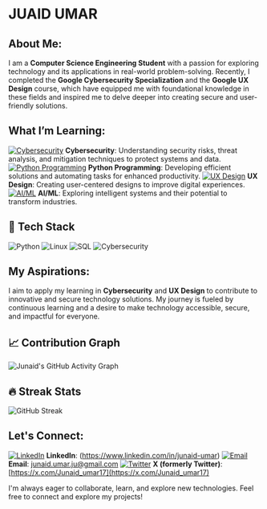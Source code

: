 # JUAID UMAR

## About Me:
I am a **Computer Science Engineering Student** with a passion for exploring technology and its applications in real-world problem-solving. Recently, I completed the **Google Cybersecurity Specialization** and the **Google UX Design** course, which have equipped me with foundational knowledge in these fields and inspired me to delve deeper into creating secure and user-friendly solutions.


## What I’m Learning:
[![Cybersecurity](https://img.shields.io/badge/Cybersecurity-%231A73E8.svg?style=for-the-badge&logo=security&logoColor=white)](#)   **Cybersecurity**: Understanding security risks, threat analysis, and mitigation techniques to protect systems and data.
[![Python Programming](https://img.shields.io/badge/Python%20Programming-%233776AB.svg?style=for-the-badge&logo=python&logoColor=white)](#)   **Python Programming**: Developing efficient solutions and automating tasks for enhanced productivity.
[![UX Design](https://img.shields.io/badge/UX%20Design-%23FF5722.svg?style=for-the-badge&logo=figma&logoColor=white)](#)   **UX Design**: Creating user-centered designs to improve digital experiences.
[![AI/ML](https://img.shields.io/badge/AI%2FML-%237A1FA2.svg?style=for-the-badge&logo=ai&logoColor=white)](#)   **AI/ML**: Exploring intelligent systems and their potential to transform industries.


## 🚀 Tech Stack
![Python](https://img.shields.io/badge/Python-3776AB?style=for-the-badge&logo=python&logoColor=white)
![Linux](https://img.shields.io/badge/Linux-FCC624?style=for-the-badge&logo=linux&logoColor=black)
![SQL](https://img.shields.io/badge/SQL-4479A1?style=for-the-badge&logo=sqlite&logoColor=white)
![Cybersecurity](https://img.shields.io/badge/Cybersecurity-%23007ACC.svg?style=for-the-badge&logo=security&logoColor=white)

## My Aspirations:
I aim to apply my learning in **Cybersecurity** and **UX Design** to contribute to innovative and secure technology solutions. My journey is fueled by continuous learning and a desire to make technology accessible, secure, and impactful for everyone.
## 📈 Contribution Graph
![Junaid's GitHub Activity Graph](https://github-readme-activity-graph.vercel.app/graph?username=umaralp&theme=react)

## 🔥 Streak Stats
![GitHub Streak](https://streak-stats.demolab.com?user=umaralp&theme=dark&hide_border=true)


## Let's Connect:
[![LinkedIn](https://img.shields.io/badge/LinkedIn-%230A66C2.svg?style=for-the-badge&logo=linkedin&logoColor=white)](https://www.linkedin.com/in/junaid-umar) **LinkedIn**: (https://www.linkedin.com/in/junaid-umar)
[![Email](https://img.shields.io/badge/Email-D14836?style=for-the-badge&logo=gmail&logoColor=white)](mailto:junaid.umar.ju@gmail.com) **Email**: [junaid.umar.ju@gmail.com](mailto:junaid.umar.ju@gmail.com)
[![Twitter](https://img.shields.io/badge/Twitter-%231DA1F2.svg?style=for-the-badge&logo=twitter&logoColor=white)](https://x.com/Junaid_umar17) **X (formerly Twitter)**: [https://x.com/Junaid_umar17](https://x.com/Junaid_umar17)



I'm always eager to collaborate, learn, and explore new technologies. Feel free to connect and explore my projects! 
